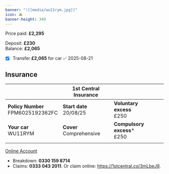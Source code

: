 ```yaml
---
banner: "![[media/wu11rym.jpg]]"
icon: 🚘
banner-height: 340
---
```

Price paid: **£2,295**

Deposit: **£230**  
Balance: **£2,065**

- [x] Transfer **£2,065** for car ✅ 2025-08-21

## Insurance

|                                        | 1st Central Insurance        |                                  |     |
| -------------------------------------- | ---------------------------- | -------------------------------- | --- |
| **Policy Number**  <br>FPM6025192362FC | **Start date**  <br>20/08/25 | **Voluntary excess**  <br>£250   |     |
| **Your car**  <br>WU11RYM              | **Cover**  <br>Comprehensive | **Compulsory excess***  <br>£250 |     |
|                                        |                              |                                  |     |
[Online Account](https://my.1stcentralinsurance.com/customer/dashboard?policyId=ZW5jcnlwdGlvbg%253D%253DNSpG%252FzL9AYe5otQdJZVXzg%253D%253D)

* Breakdown: **0330 159 8714**
* Claims: **0333 043 2011**. Or claim online: <https://1stcentral.co/3mLbeJ9>.
